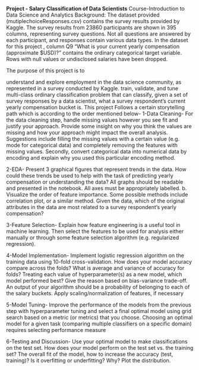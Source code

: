 **Project - Salary Classification of Data Scientists**
Course-Introduction to Data Science and Analytics
Background:
The dataset provided (mutiplechoiceResponses.csv) contains the survey results provided by Kaggle. The survey results from 23860 participants are shown in 395 columns, representing survey questions. Not all questions are answered by each participant, and responses contain various data types. In the dataset for this project , column Q9 “What is your current yearly compensation (approximate $USD)?” contains the ordinary categorical target variable. Rows with null values or undisclosed salaries have been dropped.

The purpose of this project is to

understand and explore employment in the data science community, as represented in a survey conducted by Kaggle.
train, validate, and tune multi-class ordinary classification problem that can classify, given a set of survey responses by a data scientist, what a survey respondent’s current yearly compensation bucket is.
This project Follows a certain storytelling path which is according to the order mentioned below-
1-Data Cleaning-
For the data cleaning step, handle missing values however you see fit and justify your approach. Provide some insight on why you think the values are missing and how your approach might impact the overall analysis. Suggestions include filling the missing values with a certain value (e.g. mode for categorical data) and completely removing the features with missing values. Secondly, convert categorical data into numerical data by encoding and explain why you used this particular encoding method.

2-EDA-
Present 3 graphical figures that represent trends in the data. How could these trends be used to help with the task of predicting yearly compensation or understanding the data? All graphs should be readable and presented in the notebook. All axes must be appropriately labelled. b. Visualize the order of feature importance. Some possible methods include correlation plot, or a similar method. Given the data, which of the original attributes in the data are most related to a survey respondent’s yearly compensation?

3-Feature Selection-
Explain how feature engineering is a useful tool in machine learning. Then select the features to be used for analysis either manually or through some feature selection algorithm (e.g. regularized regression).

4-Model Implementation-
Implement logistic regression algorithm on the training data using 10-fold cross-validation. How does your model accuracy compare across the folds? What is average and variance of accuracy for folds? Treating each value of hyperparameter(s) as a new model, which model performed best? Give the reason based on bias-variance trade-off. An output of your algorithm should be a probability of belonging to each of the salary buckets. Apply scaling/normalization of features, if necessary

5-Model Tuning-
Improve the performance of the models from the previous step with hyperparameter tuning and select a final optimal model using grid search based on a metric (or metrics) that you choose. Choosing an optimal model for a given task (comparing multiple classifiers on a specific domain) requires selecting performance measure

6-Testing and Discussion-
Use your optimal model to make classifications on the test set. How does your model perform on the test set vs. the training set? The overall fit of the model, how to increase the accuracy (test, training)? Is it overfitting or underfitting? Why? Plot the distribution.
